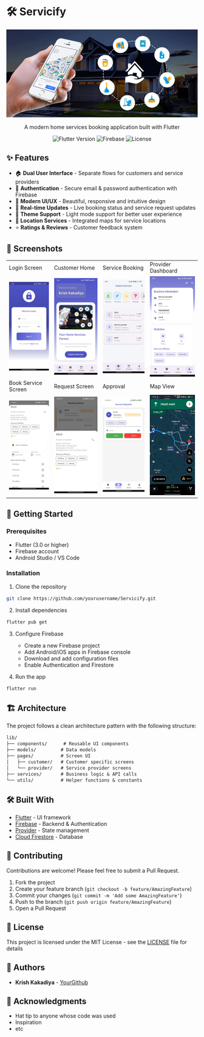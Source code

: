 # 🛠️ Servicify

<div align="center">
  <img src="assets/images/Banner.png" alt="Servicify Banner" width="600"/>
  
  <p>A modern home services booking application built with Flutter</p>

  ![Flutter Version](https://img.shields.io/badge/Flutter-3.0+-02569B?logo=flutter)
  ![Firebase](https://img.shields.io/badge/Firebase-FFCA28?logo=firebase&logoColor=black)
  ![License](https://img.shields.io/badge/License-MIT-green.svg)
</div>

## ✨ Features

- 🏠 **Dual User Interface** - Separate flows for customers and service providers
- 🔐 **Authentication** - Secure email & password authentication with Firebase
- 🎨 **Modern UI/UX** - Beautiful, responsive and intuitive design
- 📱 **Real-time Updates** - Live booking status and service request updates
- 🌙 **Theme Support** - Light mode support for better user experience
- 📍 **Location Services** - Integrated maps for service locations
- ⭐ **Ratings & Reviews** - Customer feedback system

## 📱 Screenshots

<table>
  <tr>
    <td>Login Screen</td>
    <td>Customer Home</td>
    <td>Service Booking</td>
    <td>Provider Dashboard</td>
  </tr>
  <tr>
    <td><img src="screenshots/login.jpg" width="200"/></td>
    <td><img src="screenshots/home.jpg" width="200"/></td>
    <td><img src="screenshots/booking.jpg" width="200"/></td>
    <td><img src="screenshots/provider.jpg" width="200"/></td>
  </tr>
  <tr>
    <td>Book Service Screen</td>
    <td>Request Screen</td>
    <td>Approval</td>
    <td>Map View</td>
  </tr>
  <tr>
    <td><img src="screenshots/Book_Service.jpg" width="200"/></td>
    <td><img src="screenshots/Request.jpg" width="200"/></td>
    <td><img src="screenshots/Approval.jpg" width="200"/></td>
    <td><img src="screenshots/map.jpg" width="200"/></td>
  </tr>
</table>

## 🚀 Getting Started

### Prerequisites

- Flutter (3.0 or higher)
- Firebase account
- Android Studio / VS Code

### Installation

1. Clone the repository
```bash
git clone https://github.com/yourusername/Servicify.git
```

2. Install dependencies
```bash
flutter pub get
```

3. Configure Firebase
   - Create a new Firebase project
   - Add Android/iOS apps in Firebase console
   - Download and add configuration files
   - Enable Authentication and Firestore

4. Run the app
```bash
flutter run
```

## 🏗️ Architecture

The project follows a clean architecture pattern with the following structure:

```
lib/
├── components/      # Reusable UI components
├── models/         # Data models
├── pages/          # Screen UI
│   ├── customer/   # Customer specific screens
│   └── provider/   # Service provider screens
├── services/       # Business logic & API calls
└── utils/          # Helper functions & constants
```

## 🛠️ Built With

- [Flutter](https://flutter.dev/) - UI framework
- [Firebase](https://firebase.google.com/) - Backend & Authentication
- [Provider](https://pub.dev/packages/provider) - State management
- [Cloud Firestore](https://firebase.google.com/products/firestore) - Database

## 🤝 Contributing

Contributions are welcome! Please feel free to submit a Pull Request.

1. Fork the project
2. Create your feature branch (`git checkout -b feature/AmazingFeature`)
3. Commit your changes (`git commit -m 'Add some AmazingFeature'`)
4. Push to the branch (`git push origin feature/AmazingFeature`)
5. Open a Pull Request

## 📄 License

This project is licensed under the MIT License - see the [LICENSE](LICENSE) file for details

## 👥 Authors

- **Krish Kakadiya** - [YourGithub](https://github.com/krishkkdy)

## 🙏 Acknowledgments

- Hat tip to anyone whose code was used
- Inspiration
- etc
